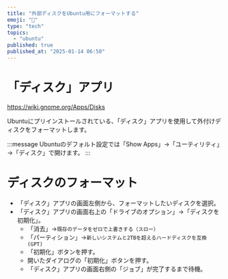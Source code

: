 ```yaml
---
title: "外部ディスクをUbuntu用にフォーマットする"
emoji: "💽"
type: "tech"
topics:
  - "ubuntu"
published: true
published_at: "2025-01-14 06:50"
---
```


# 「ディスク」アプリ

https://wiki.gnome.org/Apps/Disks

Ubuntuにプリインストールされている、「ディスク」アプリを使用して外付けディスクをフォーマットします。

:::message
Ubuntuのデフォルト設定では「Show Apps」→「ユーティリティ」→「ディスク」で開けます。
:::

# ディスクのフォーマット

- 「ディスク」アプリの画面左側から、フォーマットしたいディスクを選択。
- 「ディスク」アプリの画面右上の「ドライブのオプション」→「ディスクを初期化」。
  - 「消去」→```既存のデータをゼロで上書きする（スロー）```
  - 「パーティション」→```新しいシステムと2TBを超えるハードディスクを互換 (GPT)```
  - 「初期化」ボタンを押す。
  - 開いたダイアログの「初期化」ボタンを押す。
  - 「ディスク」アプリの画面右側の「ジョブ」が完了するまで待機。